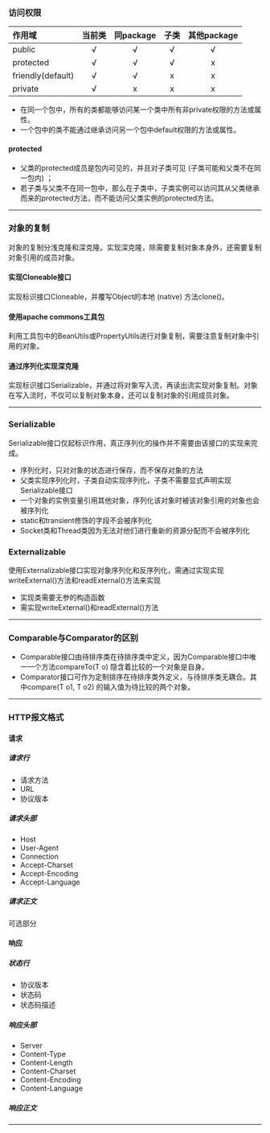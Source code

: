 ### 访问权限

作用域|当前类|同package|子类|其他package
:--|:--:|:--:|:--:|:--:
public|&radic;|&radic;|&radic;|&radic;
protected|&radic;|&radic;|&radic;|x
friendly(default)|&radic;|&radic;|x|x
private|&radic;|x|x|x

* 在同一个包中，所有的类都能够访问某一个类中所有非private权限的方法或属性。
* 一个包中的类不能通过继承访问另一个包中default权限的方法或属性。

#### protected
* 父类的protected成员是包内可见的，并且对子类可见 (子类可能和父类不在同一包内) ；
* 若子类与父类不在同一包中，那么在子类中，子类实例可以访问其从父类继承而来的protected方法，而不能访问父类实例的protected方法。


***

### 对象的复制
对象的复制分浅克隆和深克隆。实现深克隆，除需要复制对象本身外，还需要复制对象引用的成员对象。
#### 实现Cloneable接口
实现标识接口Cloneable，并覆写Object的本地 (native) 方法clone()。
#### 使用apache commons工具包
利用工具包中的BeanUtils或PropertyUtils进行对象复制，需要注意复制对象中引用的对象。
#### 通过序列化实现深克隆
实现标识接口Serializable，并通过将对象写入流，再读出流实现对象复制。对象在写入流时，不仅可以复制对象本身，还可以复制对象的引用成员对象。

***

### Serializable
Serializable接口仅起标识作用，真正序列化的操作并不需要由该接口的实现来完成。
* 序列化时，只对对象的状态进行保存，而不保存对象的方法
* 父类实现序列化时，子类自动实现序列化，子类不需要显式声明实现Serializable接口
* 一个对象的实例变量引用其他对象，序列化该对象时被该对象引用的对象也会被序列化
* static和transient修饰的字段不会被序列化
* Socket类和Thread类因为无法对他们进行重新的资源分配而不会被序列化

### Externalizable
使用Externalizable接口实现对象序列化和反序列化，需通过实现实现writeExternal()方法和readExternal()方法来实现
* 实现类需要无参的构造函数
* 需实现writeExternal()和readExternal()方法

***

### Comparable与Comparator的区别
* Comparable接口由待排序类在待排序类中定义，因为Comparable接口中唯一一个方法compareTo(T o) 隐含着比较的一个对象是自身。
* Comparator接口可作为定制排序在待排序类外定义，与待排序类无耦合。其中compare(T o1, T o2) 的输入值为待比较的两个对象。
***

### HTTP报文格式
#### 请求
##### 请求行
* 请求方法
* URL
* 协议版本
##### 请求头部
* Host
* User-Agent
* Connection
* Accept-Charset
* Accept-Encoding
* Accept-Language
##### 请求正文
可选部分
#### 响应
##### 状态行
* 协议版本
* 状态码
* 状态码描述
##### 响应头部
* Server
* Content-Type
* Content-Length
* Content-Charset
* Content-Encoding
* Content-Language
##### 响应正文
***
